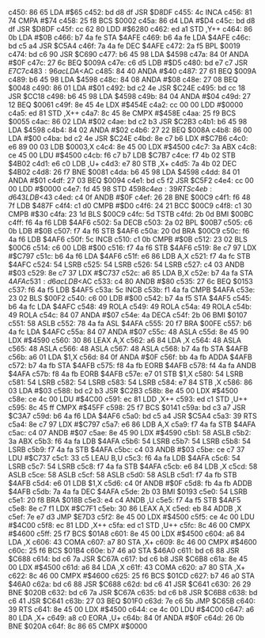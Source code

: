 c450: 86 65        LDA    #$65
c452: bd d8 df     JSR    $D8DF
c455: 4c           INCA
c456: 81 74        CMPA   #$74
c458: 25 f8        BCS    $0002
c45a: 86 d4        LDA    #$D4
c45c: bd d8 df     JSR    $D8DF
c45f: cc 62 80     LDD    #$6280
c462: ed a1        STD    ,Y++
c464: 86 0b        LDA    #$0B
c466: b7 4a fe     STA    $4AFE
c469: b6 4a fe     LDA    $4AFE
c46c: bd c5 a4     JSR    $C5A4
c46f: 7a 4a fe     DEC    $4AFE
c472: 2a f5        BPL    $0019
c474: bd c6 90     JSR    $C690
c477: b6 45 98     LDA    $4598
c47a: 84 0f        ANDA   #$0F
c47c: 27 6c        BEQ    $009A
c47e: c6 d5        LDB    #$D5
c480: bd e7 c7     JSR    $E7C7
c483: 96 ac        LDA    <$AC
c485: 84 40        ANDA   #$40
c487: 27 61        BEQ    $009A
c489: b6 45 98     LDA    $4598
c48c: 84 08        ANDA   #$08
c48e: 27 08        BEQ    $0048
c490: 86 01        LDA    #$01
c492: bd c2 4e     JSR    $C24E
c495: bd cc 18     JSR    $CC18
c498: b6 45 98     LDA    $4598
c49b: 84 04        ANDA   #$04
c49d: 27 12        BEQ    $0061
c49f: 8e 45 4e     LDX    #$454E
c4a2: cc 00 00     LDD    #$0000
c4a5: ed 81        STD    ,X++
c4a7: 8c 45 8e     CMPX   #$458E
c4aa: 25 f9        BCS    $0055
c4ac: 86 02        LDA    #$02
c4ae: bd c2 b3     JSR    $C2B3
c4b1: b6 45 98     LDA    $4598
c4b4: 84 02        ANDA   #$02
c4b6: 27 22        BEQ    $008A
c4b8: 86 00        LDA    #$00
c4ba: bd c2 4e     JSR    $C24E
c4bd: 8e c7 b6     LDX    #$C7B6
c4c0: e6 89 00 03  LDB    $0003,X
c4c4: 8e 45 00     LDX    #$4500
c4c7: 3a           ABX
c4c8: ce 45 00     LDU    #$4500
c4cb: f6 c7 b7     LDB    $C7B7
c4ce: f7 4b 02     STB    $4B02
c4d1: e6 c0        LDB    ,U+
c4d3: e7 80        STB    ,X+
c4d5: 7a 4b 02     DEC    $4B02
c4d8: 26 f7        BNE    $0081
c4da: b6 45 98     LDA    $4598
c4dd: 84 01        ANDA   #$01
c4df: 27 03        BEQ    $0094
c4e1: bd c5 f2     JSR    $C5F2
c4e4: cc 00 00     LDD    #$0000
c4e7: fd 45 98     STD    $4598
c4ea: 39           RTS
c4eb: d6 43        LDB    <$43
c4ed: c4 0f        ANDB   #$0F
c4ef: 26 28        BNE    $00C9
c4f1: f6 48 7f     LDB    $487F
c4f4: c1 d0        CMPB   #$D0
c4f6: 24 21        BCC    $00C9
c4f8: c1 30        CMPB   #$30
c4fa: 23 1d        BLS    $00C9
c4fc: 5d           TSTB
c4fd: 2b 0d        BMI    $00BC
c4ff: f6 4a f6     LDB    $4AF6
c502: 5a           DECB
c503: 2a 02        BPL    $00B7
c505: c6 0b        LDB    #$0B
c507: f7 4a f6     STB    $4AF6
c50a: 20 0d        BRA    $00C9
c50c: f6 4a f6     LDB    $4AF6
c50f: 5c           INCB
c510: c1 0b        CMPB   #$0B
c512: 23 02        BLS    $00C6
c514: c6 00        LDB    #$00
c516: f7 4a f6     STB    $4AF6
c519: 8e c7 97     LDX    #$C797
c51c: b6 4a f6     LDA    $4AF6
c51f: e6 86        LDB    A,X
c521: f7 4a fc     STB    $4AFC
c524: 54           LSRB
c525: 54           LSRB
c526: 54           LSRB
c527: c4 03        ANDB   #$03
c529: 8e c7 37     LDX    #$C737
c52c: a6 85        LDA    B,X
c52e: b7 4a fa     STA    $4AFA
c531: d6 ac        LDB    <$AC
c533: c4 80        ANDB   #$80
c535: 27 6c        BEQ    $0153
c537: f6 4a f5     LDB    $4AF5
c53a: 5c           INCB
c53b: f1 4a fa     CMPB   $4AFA
c53e: 23 02        BLS    $00F2
c540: c6 00        LDB    #$00
c542: b7 4a f5     STA    $4AF5
c545: b6 4a fc     LDA    $4AFC
c548: 49           ROLA
c549: 49           ROLA
c54a: 49           ROLA
c54b: 49           ROLA
c54c: 84 07        ANDA   #$07
c54e: 4a           DECA
c54f: 2b 06        BMI    $0107
c551: 58           ASLB
c552: 78 4a fa     ASL    $4AFA
c555: 20 f7        BRA    $00FE
c557: b6 4a fc     LDA    $4AFC
c55a: 84 07        ANDA   #$07
c55c: 48           ASLA
c55d: 8e 45 90     LDX    #$4590
c560: 30 86        LEAX   A,X
c562: a6 84        LDA    ,X
c564: 48           ASLA
c565: 48           ASLA
c566: 48           ASLA
c567: 48           ASLA
c568: b7 4a fb     STA    $4AFB
c56b: a6 01        LDA    $1,X
c56d: 84 0f        ANDA   #$0F
c56f: bb 4a fb     ADDA   $4AFB
c572: b7 4a fb     STA    $4AFB
c575: f8 4a fb     EORB   $4AFB
c578: f4 4a fa     ANDB   $4AFA
c57b: f8 4a fb     EORB   $4AFB
c57e: e7 01        STB    $1,X
c580: 54           LSRB
c581: 54           LSRB
c582: 54           LSRB
c583: 54           LSRB
c584: e7 84        STB    ,X
c586: 86 03        LDA    #$03
c588: bd c2 b3     JSR    $C2B3
c58b: 8e 45 00     LDX    #$4500
c58e: ce 4c 00     LDU    #$4C00
c591: ec 81        LDD    ,X++
c593: ed c1        STD    ,U++
c595: 8c 45 ff     CMPX   #$45FF
c598: 25 f7        BCS    $0141
c59a: bd c3 a7     JSR    $C3A7
c59d: b6 4a f6     LDA    $4AF6
c5a0: bd c5 a4     JSR    $C5A4
c5a3: 39           RTS
c5a4: 8e c7 97     LDX    #$C797
c5a7: e6 86        LDB    A,X
c5a9: f7 4a fa     STB    $4AFA
c5ac: c4 07        ANDB   #$07
c5ae: 8e 45 90     LDX    #$4590
c5b1: 58           ASLB
c5b2: 3a           ABX
c5b3: f6 4a fa     LDB    $4AFA
c5b6: 54           LSRB
c5b7: 54           LSRB
c5b8: 54           LSRB
c5b9: f7 4a fa     STB    $4AFA
c5bc: c4 03        ANDB   #$03
c5be: ce c7 37     LDU    #$C737
c5c1: 33 c5        LEAU   B,U
c5c3: f6 4a fa     LDB    $4AFA
c5c6: 54           LSRB
c5c7: 54           LSRB
c5c8: f7 4a fa     STB    $4AFA
c5cb: e6 84        LDB    ,X
c5cd: 58           ASLB
c5ce: 58           ASLB
c5cf: 58           ASLB
c5d0: 58           ASLB
c5d1: f7 4a fb     STB    $4AFB
c5d4: e6 01        LDB    $1,X
c5d6: c4 0f        ANDB   #$0F
c5d8: fb 4a fb     ADDB   $4AFB
c5db: 7a 4a fa     DEC    $4AFA
c5de: 2b 03        BMI    $0193
c5e0: 54           LSRB
c5e1: 20 f8        BRA    $018B
c5e3: e4 c4        ANDB   ,U
c5e5: f7 4a f5     STB    $4AF5
c5e8: 8e c7 f1     LDX    #$C7F1
c5eb: 30 86        LEAX   A,X
c5ed: eb 84        ADDB   ,X
c5ef: 7e e7 d3     JMP    $E7D3
c5f2: 8e 45 00     LDX    #$4500
c5f5: ce 4c 00     LDU    #$4C00
c5f8: ec 81        LDD    ,X++
c5fa: ed c1        STD    ,U++
c5fc: 8c 46 00     CMPX   #$4600
c5ff: 25 f7        BCS    $01A8
c601: 8e 45 00     LDX    #$4500
c604: a6 84        LDA    ,X
c606: 43           COMA
c607: a7 80        STA    ,X+
c609: 8c 46 00     CMPX   #$4600
c60c: 25 f6        BCS    $01B4
c60e: b7 46 a0     STA    $46A0
c611: bd c6 88     JSR    $C688
c614: bd c6 7a     JSR    $C67A
c617: bd c6 b8     JSR    $C6B8
c61a: 8e 45 00     LDX    #$4500
c61d: a6 84        LDA    ,X
c61f: 43           COMA
c620: a7 80        STA    ,X+
c622: 8c 46 00     CMPX   #$4600
c625: 25 f6        BCS    $01CD
c627: b7 46 a0     STA    $46A0
c62a: bd c6 88     JSR    $C688
c62d: bd c6 41     JSR    $C641
c630: 26 29        BNE    $020B
c632: bd c6 7a     JSR    $C67A
c635: bd c6 b8     JSR    $C6B8
c638: bd c6 41     JSR    $C641
c63b: 27 03        BEQ    $01F0
c63d: 7e c6 5b     JMP    $C65B
c640: 39           RTS
c641: 8e 45 00     LDX    #$4500
c644: ce 4c 00     LDU    #$4C00
c647: a6 80        LDA    ,X+
c649: a8 c0        EORA   ,U+
c64b: 84 0f        ANDA   #$0F
c64d: 26 0b        BNE    $020A
c64f: 8c 86 65     CMPX   #$0000
